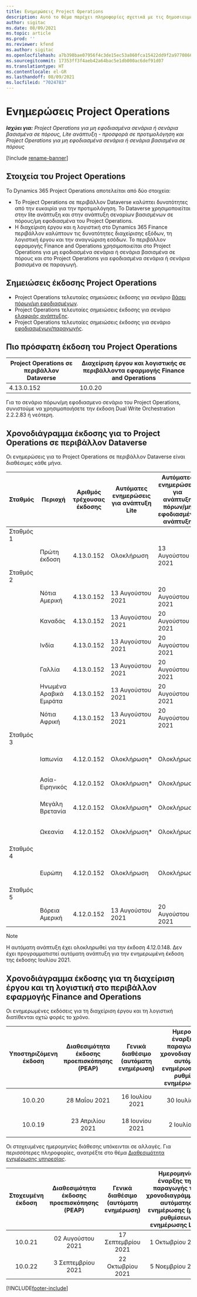 ```yaml
---
title: Ενημερώσεις Project Operations
description: Αυτό το θέμα παρέχει πληροφορίες σχετικά με τις δημοσιευμένες εκδόσεις του Dynamics 365 Project Operations.
author: sigitac
ms.date: 08/09/2021
ms.topic: article
ms.prod: ''
ms.reviewer: kfend
ms.author: sigitac
ms.openlocfilehash: a7b398bae07956f4c3de15ec53a860fca15422dd9f2a977086669ebf2fcdb240
ms.sourcegitcommit: 17353ff3f4aeb42a64bac5e1db000ac6def91d07
ms.translationtype: HT
ms.contentlocale: el-GR
ms.lasthandoff: 08/09/2021
ms.locfileid: "7024783"
---
```

# <a name="project-operations-updates"></a>Ενημερώσεις Project Operations

_**Ισχύει για:** Project Operations για μη εφοδιασμένα σενάρια ή σενάρια βασισμένα σε πόρους, Lite ανάπτυξη - προσφορά σε προτιμολόγηση και Project Operations για μη εφοδιασμένα σενάρια ή σενάρια βασισμένα σε πόρους_

[!include [rename-banner](~/includes/cc-data-platform-banner.md)]

## <a name="project-operations-components"></a>Στοιχεία του Project Operations

Το Dynamics 365 Project Operations αποτελείται από δύο στοιχεία:

- Το Project Operations σε περιβάλλον Dataverse καλύπτει δυνατότητες από την ευκαιρία για την προτιμολόγηση. Το Dataverse χρησιμοποιείται στην lite ανάπτυξη και στην ανάπτυξη σεναρίων βασισμένων σε πόρους/μη εφοδιασμένα του Project Operations.
- Η διαχείριση έργου και η λογιστική στο Dynamics 365 Finance περιβάλλον καλύπτουν τις δυνατότητες διαχείρισης εξόδων, τη λογιστική έργου και την αναγνώριση εσόδων. Το περιβάλλον εφραμογής Finance and Operations χρησιμοποιείται στο Project Operations για μη εφοδιασμένα σενάρια ή σενάρια βασισμένα σε πόρους και στο Project Operations για εφοδιασμένα σενάρια ή σενάρια βασισμένα σε παραγωγή.

## <a name="project-operations-release-notes"></a>Σημειώσεις έκδοσης Project Operations
- Project Operations τελευταίες σημειώσεις έκδοσης για σενάριο [βάσει πόρων/μη εφοδιασμένων](whats-new-july-2021-resource-based.md).
- Project Operations τελευταίες σημειώσεις έκδοσης για σενάριο [ελαφριάς ανάπτυξης](../pro/whats-new/whats-new-july-2021-lite.md).
- Project Operations τελευταίες σημειώσεις έκδοσης για σενάριο [εφοδιασμένων/παραγωγής](../prod-pma/whats-new/whats-new-jul-2021-stocked.md).

## <a name="project-operations-latest-version"></a>Πιο πρόσφατη έκδοση του Project Operations

| Project Operations σε περιβάλλον Dataverse | Διαχείριση έργου και λογιστικής σε περιβάλλοντα εφαρμογής Finance and Operations | 
| --- | --- |
| 4.13.0.152 | 10.0.20 |

Για το σενάριο πόρων/μη εφοδιασμενο σενάριο του Project Operations, συνιστούμε να χρησιμοποιήσετε την έκδοση Dual Write Orchestration 2.2.2.83 ή νεότερη.

## <a name="release-schedule-for-project-operations-on-dataverse-environment"></a>Χρονοδιάγραμμα έκδοσης για το Project Operations σε περιβάλλον Dataverse

Οι ενημερώσεις για το Project Operations σε περιβάλλον Dataverse είναι διαθέσιμες κάθε μήνα. 

| Σταθμός | Περιοχή | Αριθμός τρέχουσας έκδοσης | Αυτόματες ενημερώσεις για ανάπτυξη Lite | Αυτόματες ενημερώσεις για ανάπτυξη πόρων/μη εφοδιασμένη ανάπτυξη | Αριθμός επόμενης έκδοσης | Η επόμενη έκδοση είναι γενικά διαθέσιμη |
|-----------|-----------------------|-----------------|--------------------|---------------------|---------------------|---------------------|
| Σταθμός 1 |   &nbsp;              |    &nbsp;       | &nbsp;             |      &nbsp;         |      &nbsp;         |      &nbsp;         |
|   &nbsp;  | Πρώτη έκδοση         |  4.13.0.152     | Ολοκλήρωση           | 13 Αυγούστου 2021     | TBD                 | 27 Αυγούστου 2021     |
| Σταθμός 2 |   &nbsp;              |    &nbsp;       | &nbsp;             |      &nbsp;         |      &nbsp;         |      &nbsp;         |
|   &nbsp;  | Νότια Αμερική         |  4.13.0.152     | 13 Αυγούστου 2021    | 20 Αυγούστου 2021     | TBD                 | 27 Αυγούστου 2021     |
|    &nbsp; | Καναδάς                |  4.13.0.152     | 13 Αυγούστου 2021    | 20 Αυγούστου 2021     | TBD                 | 27 Αυγούστου 2021     |
|   &nbsp;  | Ινδία                 |  4.13.0.152     | 13 Αυγούστου 2021    | 20 Αυγούστου 2021     | TBD                 | 27 Αυγούστου 2021     |
|   &nbsp;  | Γαλλία                |  4.13.0.152     | 13 Αυγούστου 2021    | 20 Αυγούστου 2021     | TBD                 | 27 Αυγούστου 2021     |
|   &nbsp;  | Ηνωμένα Αραβικά Εμιράτα  |  4.13.0.152     | 13 Αυγούστου 2021    | 20 Αυγούστου 2021     | TBD                 | 27 Αυγούστου 2021     |
|   &nbsp;  | Νότια Αφρική          |  4.13.0.152     | 13 Αυγούστου 2021    | 20 Αυγούστου 2021     | TBD                 | 27 Αυγούστου 2021     |
| Σταθμός 3 |      &nbsp;           |     &nbsp;      |     &nbsp;         |      &nbsp;         |      &nbsp;         |      &nbsp;         |
|   &nbsp;  | Ιαπωνία                 |  4.12.0.152     | Ολοκλήρωση*          | Ολοκλήρωση            | 4.13.0.152          | 13 Αυγούστου 2021     |
|   &nbsp;  | Ασία-Ειρηνικός          |  4.12.0.152     | Ολοκλήρωση*          | Ολοκλήρωση            | 4.13.0.152          | 13 Αυγούστου 2021     |
|   &nbsp;  | Μεγάλη Βρετανία         |  4.12.0.152     | Ολοκλήρωση*          | Ολοκλήρωση            | 4.13.0.152          | 13 Αυγούστου 2021     |
|   &nbsp;  | Ωκεανία               |  4.12.0.152     | Ολοκλήρωση*          | Ολοκλήρωση            | 4.13.0.152          | 13 Αυγούστου 2021     |
| Σταθμός 4 |     &nbsp;            |     &nbsp;      |     &nbsp;         |      &nbsp;         |      &nbsp;         |      &nbsp;         |
|   &nbsp;  | Ευρώπη                |  4.12.0.152     | Ολοκλήρωση           | Ολοκλήρωση            | 4.13.0.152          | 20 Αυγούστου 2021     |
| Σταθμός 5 |     &nbsp;            |     &nbsp;      |     &nbsp;         |      &nbsp;         |      &nbsp;         |      &nbsp;         |
|   &nbsp;  | Βόρεια Αμερική         |  4.12.0.152     | 13 Αυγούστου 2021    | 20 Αυγούστου 2021     | 4.13.0.152          | 27 Αυγούστου 2021     |


> [!NOTE]
> Η αυτόματη ανάπτυξη έχει ολοκληρωθεί για την έκδοση 4.12.0.148. Δεν έχει προγραμματιστεί αυτόματη ανάπτυξη για την ενημερωμένη έκδοση της έκδοσης Ιουλίου 2021.

## <a name="release-schedule-for-project-management-and-accounting-in-the-finance-and-operations-apps-environment"></a>Χρονοδιάγραμμα έκδοσης για τη διαχείριση έργου και τη λογιστική στο περιβάλλον εφαρμογής Finance and Operations

Οι ενημερωμένες εκδόσεις για τη διαχείριση έργου και τη λογιστική διατίθενται οχτώ φορές το χρόνο.

|          Υποστηριζόμενη έκδοση          | Διαθεσιμότητα έκδοσης προεπισκόπησης (PEAP) | Γενικά διαθέσιμο (αυτόματη ενημέρωση) | Ημερομηνία έναρξης της παραγωγής του χρονοδιαγράμματος αυτόματης ενημέρωσης (μέσω ρυθμίσεων ενημέρωσης LCS) |   Τέλος υπηρεσίας   |
|:-------------------------:|:---------------------------:|:---------------------------------:|:--------------------------------------------------------------------:|:------------------:|
|          10.0.20          |         28 Μαΐου 2021        |           16 Ιουλίου 2021           |                             30 Ιουλίου 2021                             |  22 Οκτωβρίου 2021  |
|          10.0.19          |        23 Απριλίου 2021       |            18 Ιουνίου 2021           |                             2 Ιουλίου 2021                             | 17 Σεπτεμβρίου 2021 |



Οι στοχευμένες ημερομηνίες διάθεσης υπόκεινται σε αλλαγές. Για περισσότερες πληροφορίες, ανατρέξτε στο θέμα [Διαθεσιμότητα ενημέρωσης υπηρεσίας](/dynamics365/fin-ops-core/fin-ops/get-started/public-preview-releases?toc=%2fdynamics365%2ffinance%2ftoc.json).

|          Στοχευμένη έκδοση          | Διαθεσιμότητα έκδοσης προεπισκόπησης (PEAP) | Γενικά διαθέσιμο (αυτόματη ενημέρωση) | Ημερομηνία έναρξης της παραγωγής του χρονοδιαγράμματος αυτόματης ενημέρωσης (μέσω ρυθμίσεων ενημέρωσης LCS) |   Τέλος υπηρεσίας   |
|:-------------------------:|:---------------------------:|:---------------------------------:|:--------------------------------------------------------------------:|:------------------:|
|          10.0.21          |         02 Αυγούστου 2021     |           17 Σεπτεμβρίου 2021      |                             1 Οκτωβρίου 2021                           |  10 Δεκεμβρίου 2021  |
|          10.0.22          |      3 Σεπτεμβρίου 2021      |          22 Οκτωβρίου 2021         |                           5 Νοεμβρίου 2021                           |  14 Ιανουαρίου 2022  |

[!INCLUDE[footer-include](../includes/footer-banner.md)]
